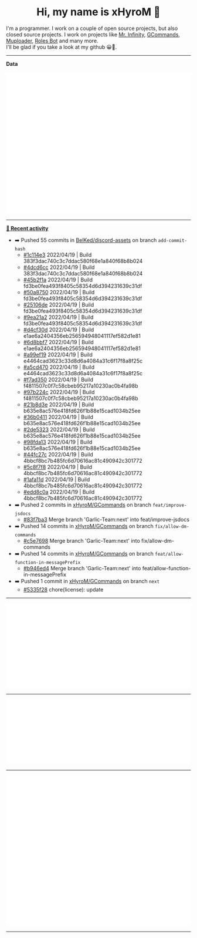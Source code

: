 <p align="center">
    <!-- <img src="https://avatars.githubusercontent.com/u/56601352" width="192" alt="hyro's pfp" /> -->
    <h1 align="center">Hi, my name is xHyroM 👋</h1>
</p>

I'm a programmer. I work on a couple of open source projects, but also closed source projects. I work on projects like [Mr. Infinity](https://discord.com/oauth2/authorize?client_id=720321585625694239&scope=bot%20applications.commands&permissions=8&redirect_uri=https://blobs.gq/imanager&prompt=consent&response_type=code), [GCommands](https://github.com/Garlic-Team/GCommands), [Muploader](https://github.com/xHyroM/Muploder), [Roles Bot](https://github.com/xHyroM/roles-bot) and many more.  
I'll be glad if you take a look at my github 😀👀.

___
**Data**

<img src="https://github.com/xHyroM/xHyroM/blob/master/.cache/base.svg">

___

**[📰 Recent activity](https://github.com/xHyroM)**
* ➡️ Pushed 55 commits in [BelKed/discord-assets](https://github.com/BelKed/discord-assets) on branch `add-commit-hash`
  * [#1c114e3](https://github.com/BelKed/discord-assets/commit/1c114e3) 2022/04/19 | Build 383f3dac740c3c7ddac580f68e1a840f68b8b024
  * [#4dcd6cc](https://github.com/BelKed/discord-assets/commit/4dcd6cc) 2022/04/19 | Build 383f3dac740c3c7ddac580f68e1a840f68b8b024
  * [#45b2f1a](https://github.com/BelKed/discord-assets/commit/45b2f1a) 2022/04/19 | Build fd3be0fea493f8405c58354d6d394231639c31df
  * [#50a8750](https://github.com/BelKed/discord-assets/commit/50a8750) 2022/04/19 | Build fd3be0fea493f8405c58354d6d394231639c31df
  * [#25106de](https://github.com/BelKed/discord-assets/commit/25106de) 2022/04/19 | Build fd3be0fea493f8405c58354d6d394231639c31df
  * [#9ea21a2](https://github.com/BelKed/discord-assets/commit/9ea21a2) 2022/04/19 | Build fd3be0fea493f8405c58354d6d394231639c31df
  * [#d4cf30d](https://github.com/BelKed/discord-assets/commit/d4cf30d) 2022/04/19 | Build e1ae6a2404356eb256594948041117ef582d1e81
  * [#6d8bbf7](https://github.com/BelKed/discord-assets/commit/6d8bbf7) 2022/04/19 | Build e1ae6a2404356eb256594948041117ef582d1e81
  * [#a99ef19](https://github.com/BelKed/discord-assets/commit/a99ef19) 2022/04/19 | Build e4464cad3623c33d8d6a4084a31c6f17f8a8f25c
  * [#a5cd470](https://github.com/BelKed/discord-assets/commit/a5cd470) 2022/04/19 | Build e4464cad3623c33d8d6a4084a31c6f17f8a8f25c
  * [#f7ad350](https://github.com/BelKed/discord-assets/commit/f7ad350) 2022/04/19 | Build f4811507c0f7c58cbeb95217a10230ac0b4fa98b
  * [#97b224c](https://github.com/BelKed/discord-assets/commit/97b224c) 2022/04/19 | Build f4811507c0f7c58cbeb95217a10230ac0b4fa98b
  * [#21b8d3e](https://github.com/BelKed/discord-assets/commit/21b8d3e) 2022/04/19 | Build b635e8ac576e418fd626f1b88e15cad1034b25ee
  * [#36b0411](https://github.com/BelKed/discord-assets/commit/36b0411) 2022/04/19 | Build b635e8ac576e418fd626f1b88e15cad1034b25ee
  * [#2de5323](https://github.com/BelKed/discord-assets/commit/2de5323) 2022/04/19 | Build b635e8ac576e418fd626f1b88e15cad1034b25ee
  * [#98fda13](https://github.com/BelKed/discord-assets/commit/98fda13) 2022/04/19 | Build b635e8ac576e418fd626f1b88e15cad1034b25ee
  * [#44fc27c](https://github.com/BelKed/discord-assets/commit/44fc27c) 2022/04/19 | Build 4bbcf8bc7b485fc6d70616ac81c490942c301772
  * [#5c8f7f8](https://github.com/BelKed/discord-assets/commit/5c8f7f8) 2022/04/19 | Build 4bbcf8bc7b485fc6d70616ac81c490942c301772
  * [#1afa11d](https://github.com/BelKed/discord-assets/commit/1afa11d) 2022/04/19 | Build 4bbcf8bc7b485fc6d70616ac81c490942c301772
  * [#edd8c0a](https://github.com/BelKed/discord-assets/commit/edd8c0a) 2022/04/19 | Build 4bbcf8bc7b485fc6d70616ac81c490942c301772
* ➡️ Pushed 2 commits in [xHyroM/GCommands](https://github.com/xHyroM/GCommands) on branch `feat/improve-jsdocs`
  * [#83f7ba3](https://github.com/xHyroM/GCommands/commit/83f7ba3) Merge branch &#39;Garlic-Team:next&#39; into feat/improve-jsdocs
* ➡️ Pushed 14 commits in [xHyroM/GCommands](https://github.com/xHyroM/GCommands) on branch `fix/allow-dm-commands`
  * [#c5e7698](https://github.com/xHyroM/GCommands/commit/c5e7698) Merge branch &#39;Garlic-Team:next&#39; into fix/allow-dm-commands
* ➡️ Pushed 14 commits in [xHyroM/GCommands](https://github.com/xHyroM/GCommands) on branch `feat/allow-function-in-messagePrefix`
  * [#b946ed4](https://github.com/xHyroM/GCommands/commit/b946ed4) Merge branch &#39;Garlic-Team:next&#39; into feat/allow-function-in-messagePrefix
* ➡️ Pushed 1 commit in [xHyroM/GCommands](https://github.com/xHyroM/GCommands) on branch `next`
  * [#5335f28](https://github.com/xHyroM/GCommands/commit/5335f28) chore(license): update


___

<img src="https://github.com/xHyroM/xHyroM/blob/master/.cache/isocalendar.svg">

___

<img src="https://github.com/xHyroM/xHyroM/blob/master/.cache/languages.svg">

___

<img src="https://github.com/xHyroM/xHyroM/blob/master/.cache/achievements.svg">

___
